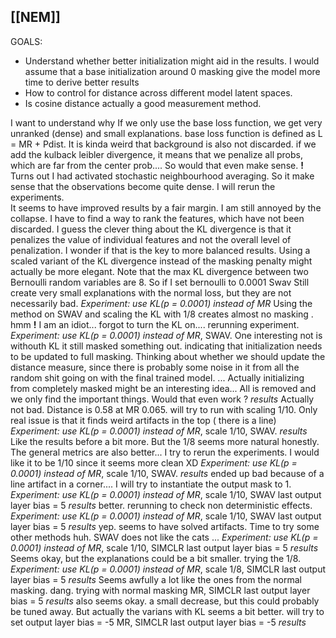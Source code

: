 ## [[NEM]]
GOALS: 
- Understand whether better initialization might aid in the results.  I would assume that a base initialization around 0 masking give the model more time to derive better results
- How to control for distance across different model latent spaces. 
- Is cosine distance actually a good measurement method.

I want to understand why 
If we only use the base loss function, we get very unranked (dense) and small explanations.
base loss function is defined as L = MR + Pdist.
It is kinda weird that background is also not discarded. 
if we add the kulback leibler divergence, it means that we penalize all probs, which are far from the center prob.... So would that even make sense. 
**!** Turns out I had activated stochastic neighbourhood averaging. So it make sense that the observations become quite dense. I will rerun the experiments.  
It seems to have improved results by a fair margin. I am still annoyed by the collapse. 
I have to find a way to rank the features, which have not been discarded.
I guess the clever thing about the KL divergence is that it penalizes the value of individual features and not the overall level of penalization.  I wonder if that is the key to more balanced results. Using a scaled variant of the KL divergence instead of the masking penalty might actually be more elegant. Note that the max KL divergence between two Bernoulli random variables are 8. So if I set bernoulli to 0.0001
Swav Still create very small explanations with the normal loss, but they are not necessarily bad.
*Experiment: use KL(p = 0.0001) instead of MR*
Using the method on SWAV and scaling the KL with 1/8 creates almost no masking . hmm
**!** I am an idiot... forgot to turn the KL on.... rerunning experiment.
*Experiment: use KL(p = 0.0001) instead of MR*, SWAV.
One interesting not is withouth KL it still masked something out. indicating that initialization needs to be updated to full masking.
Thinking  about whether we should update the distance measure, since there is probably some noise in it from all the random shit going on with the final trained model. 
... Actually initializing from completely masked might be an interesting idea... All is removed and we only find the important things. Would that even work ? 
*results* 
Actually not bad. Distance is 0.58 at MR 0.065. will try to run with scaling 1/10.
Only real issue is that it finds weird artifacts in the top ( there is a line)
*Experiment: use KL(p = 0.0001) instead of MR*, scale 1/10, SWAV.
*results* 
Like the results before a bit more. But the 1/8 seems more natural honestly. The general metrics are also better... I try to rerun the experiments. I would like it to be 1/10 since it seems more clean XD 
*Experiment: use KL(p = 0.0001) instead of MR*, scale 1/10, SWAV.
*results*
ended up bad because of a line artifact in a corner....  I will try to instantiate the output mask to 1. 
*Experiment: use KL(p = 0.0001) instead of MR*, scale 1/10, SWAV last output layer bias = 5
*results* 
better. rerunning to check non deterministic effects. 
*Experiment: use KL(p = 0.0001) instead of MR*, scale 1/10, SWAV last output layer bias = 5
*results* 
yep. seems to have solved artifacts. Time to try some other methods huh. SWAV does not like the cats ... 
*Experiment: use KL(p = 0.0001) instead of MR*, scale 1/10, SIMCLR last output layer bias = 5
*results* 
Seems okay, but the explanations could be a bit smaller. trying the 1/8.
*Experiment: use KL(p = 0.0001) instead of MR*, scale 1/8, SIMCLR last output layer bias = 5
*results* 
Seems awfully a lot like the ones from the normal masking. dang. trying with normal masking 
MR, SIMCLR last output layer bias = 5
*results* 
also seems okay. a small decrease, but this could probably be tuned away.  But actually the varians with KL seems a bit better. 
will try to set output layer bias  = -5 
MR, SIMCLR last output layer bias = -5
*results* 